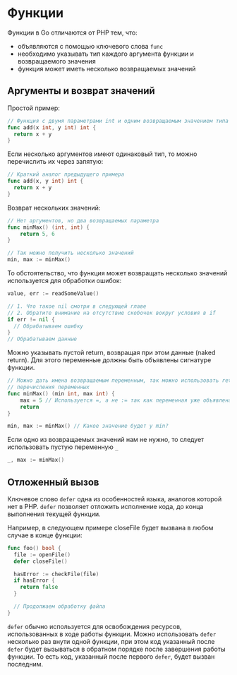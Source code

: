 # Функции

Функции в Go отличаются от PHP тем, что:

- объявляются с помощью ключевого слова `func`
- необходимо указывать тип каждого аргумента функции и возвращаемого значения
- функция может иметь несколько возвращаемых значений

## Аргументы и возврат значений

Простой пример:

```go
// Функция с двумя параметрами int и одним возвращаемым значением типа int
func add(x int, y int) int {
  return x + y
}
```

Если несколько аргументов имеют одинаковый тип, то можно перечислить их через запятую:

```go
// Краткий аналог предыдущего примера
func add(x, y int) int {
  return x + y
}
```

Возврат нескольких значений:

```go
// Нет аргументов, но два возвращаемых параметра
func minMax() (int, int) {
    return 5, 6
}

// Так можно получить несколько значений
min, max := minMax()
```

То обстоятельство, что функция может возвращать несколько значений используется
для обработки ошибок:

```go
value, err := readSomeValue()

// 1. Что такое nil смотри в следующей главе
// 2. Обратите внимание на отсутствие скобочек вокруг условия в if
if err != nil {
  // Обрабатываем ошибку
}
// Обрабатываем данные
```

Можно указывать пустой return, возвращая при этом данные (naked return). Для этого
переменные должны быть объявлены сигнатуре функции.

```go
// Можно дать имена возвращаемым переменным, так можно использовать return без
// перечисления переменных
func minMax() (min int, max int) {
    max = 5 // Используется =, а не := так как переменная уже объявлена
    return
}

min, max := minMax() // Какое значение будет у min?
```

Если одно из возвращаемых значений нам не нужно, то следует
использовать пустую переменную `_`

```go
_, max := minMax()
```

## Отложенный вызов

Ключевое слово `defer` одна из особенностей языка, аналогов которой нет в PHP.
`defer` позволяет отложить исполнение кода, до конца выполнения текущей функции.

Например, в следующем примере closeFile будет вызвана в любом случае в конце функции:

```go
func foo() bool {
  file := openFile()
  defer closeFile()

  hasError := checkFile(file)
  if hasError {
    return false
  }

  // Продолжаем обработку файла  
}
```

`defer` обычно используется для освобождения ресурсов, использованных
в ходе работы функции. Можно использовать `defer` несколько раз внути одной функции,
при этом код указанный после `defer` будет вызываться в обратном порядке после завершения
работы функции. То есть код, указанный после первого `defer`, будет вызван последним.
